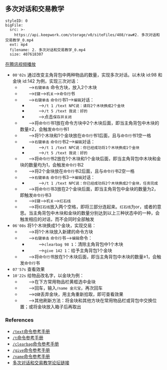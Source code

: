 ## 多次对话和交易教学



```@BigFile
styleID: 0
bigFile:
  src: >-
    https://api.keepwork.com/storage/v0/siteFiles/408/raw#2. 多次对话和交易教学_0.mp4
  ext: mp4
  filename: 2. 多次对话和交易教学_0.mp4
  size: 407618307
```
[在腾讯视频播放](https://v.qq.com/x/page/j0381ilcxtm.html)



- `00'02s` 通过改变主角背包中两种物品的数量，实现多次对话。以木块 id:98 和金块 id:142 为例，实现三次对话：
  - &nbsp;&nbsp;&nbsp;&nbsp;&nbsp;&nbsp;&nbsp;-->`右键单击` 命令方块，放入2个木块
  - &nbsp;&nbsp;&nbsp;&nbsp;&nbsp;&nbsp;&nbsp;-->`E键`-->`机关`-->`命令行`书
  - &nbsp;&nbsp;&nbsp;&nbsp;&nbsp;&nbsp;&nbsp;-->`右键单击` `命令行`书1-->`编辑`对话：
     - &nbsp;&nbsp;&nbsp;&nbsp;&nbsp;&nbsp;&nbsp;&nbsp;&nbsp;-->`/t 1 /text NPC说：请将2个木块换成2个金块`
     - &nbsp;&nbsp;&nbsp;&nbsp;&nbsp;&nbsp;&nbsp;&nbsp;&nbsp;-->`/t 5 /text 我说：好的`
     - &nbsp;&nbsp;&nbsp;&nbsp;&nbsp;&nbsp;&nbsp;&nbsp;&nbsp;-->点击`保存并关闭`
  - &nbsp;&nbsp;&nbsp;&nbsp;&nbsp;&nbsp;&nbsp;-->将`命令行`书1放在命令方块中2个木块后面，即当主角背包中木块的数量≥2，会触发`命令行`书1
  - &nbsp;&nbsp;&nbsp;&nbsp;&nbsp;&nbsp;&nbsp;-->将1个木块和1个金块放在`命令行`书1后面，且与`命令行`书1空一格
  - &nbsp;&nbsp;&nbsp;&nbsp;&nbsp;&nbsp;&nbsp;-->`右键单击` `命令行`书2-->`编辑`对话：
     - &nbsp;&nbsp;&nbsp;&nbsp;&nbsp;&nbsp;&nbsp;&nbsp;&nbsp;-->`/t 1 /text NPC说：你已经成功将1个木块换成1个金块`
     - &nbsp;&nbsp;&nbsp;&nbsp;&nbsp;&nbsp;&nbsp;&nbsp;&nbsp;-->`/t 5 /text 我说：好的`
  - &nbsp;&nbsp;&nbsp;&nbsp;&nbsp;&nbsp;&nbsp;-->将`命令行`书2放在1个木块和1个金块后面，即当主角背包中木块和金块的数量均为1，会触发`命令行`书2
  - &nbsp;&nbsp;&nbsp;&nbsp;&nbsp;&nbsp;&nbsp;-->将2个金块放在`命令行`书2后面，且与`命令行`书2空一格
  - &nbsp;&nbsp;&nbsp;&nbsp;&nbsp;&nbsp;&nbsp;-->`右键单击` `命令行`书3-->`编辑`对话：
     - &nbsp;&nbsp;&nbsp;&nbsp;&nbsp;&nbsp;&nbsp;&nbsp;&nbsp;-->`/t 1 /text NPC说：你已经成功将2个木块换成2个金块，任务完成`
  - &nbsp;&nbsp;&nbsp;&nbsp;&nbsp;&nbsp;&nbsp;-->将`命令行`书3放在2个金块后面，即当主角背包中金块的数量为2，即触发`命令行`书3
  - &nbsp;&nbsp;&nbsp;&nbsp;&nbsp;&nbsp;&nbsp;-->`E键`-->`机关`-->`红石线`
  - &nbsp;&nbsp;&nbsp;&nbsp;&nbsp;&nbsp;&nbsp;-->将`红石线`放入两个空格，即将三部分连起来。`红石线`为or，或者的意思。当主角背包中木块和金块的数量分别达到以上三种状态中的一种，会触发相应的对话，而不会同时全部触发
- `06'08s` 将1个木块换成1个金块，实现交易：
  - &nbsp;&nbsp;&nbsp;&nbsp;&nbsp;&nbsp;&nbsp;-->将1个木块放入新建的命令方块
  - &nbsp;&nbsp;&nbsp;&nbsp;&nbsp;&nbsp;&nbsp;-->`右键单击` `命令行`书-->`编辑`命令：
     - &nbsp;&nbsp;&nbsp;&nbsp;&nbsp;&nbsp;&nbsp;&nbsp;&nbsp;-->`clearbag 98 1`：清除主角背包中1个木块
     - &nbsp;&nbsp;&nbsp;&nbsp;&nbsp;&nbsp;&nbsp;&nbsp;&nbsp;-->`give 142 1`：给予主角背包1个金块
  - &nbsp;&nbsp;&nbsp;&nbsp;&nbsp;&nbsp;&nbsp;-->将`命令行`书放在1个木块后面，即当主角背包中木块的数量≥1，会触发`命令行`书
- `07'57s` 查看效果
- `10'22s` 给物品改名字，以金块为例：
  - &nbsp;&nbsp;&nbsp;&nbsp;&nbsp;&nbsp;&nbsp;-->在下方常用物品栏黄框选中金块
  - &nbsp;&nbsp;&nbsp;&nbsp;&nbsp;&nbsp;&nbsp;-->回车，输入`/name 金元宝`，再次回车
  - &nbsp;&nbsp;&nbsp;&nbsp;&nbsp;&nbsp;&nbsp;-->`Q键`丢弃金块，用主角重新拾取，即可查看效果
  - &nbsp;&nbsp;&nbsp;&nbsp;&nbsp;&nbsp;&nbsp;-->其他刷新方法：将金块和其他方块在常用物品栏或背包中交换位置；或将金块放入箱子后再取出

### References
- [`/text`命令参考手册](cmd_text)
- [`/t`命令参考手册](cmd_t)
- [`/clearbag`命令参考手册](cmd_clearbag)
- [`/give`命令参考手册](cmd_give)
- [`/name`命令参考手册](cmd_name)
- [多次对话和交易教学论坛链接](http://bbs.paraengine.com/forum.php?mod=viewthread&tid=84)